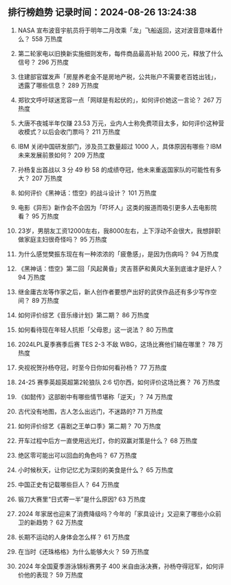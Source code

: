 
## 排行榜趋势 记录时间：2024-08-26 13:24:38
  
  1. NASA 宣布波音宇航员将于明年二月改乘「龙」飞船返回，这对波音意味着什么？ 558 万热度
    
  2. 第二轮家电以旧换新实施细则发布，每件商品最高补贴 2000 元，释放了什么信号？ 296 万热度
    
  3. 住建部官媒发声「房屋养老金不是房地产税，公共账户不需要老百姓出钱」，透露了哪些信息？ 289 万热度
    
  4. 郑钦文呼吁球迷宽容一点「网球是有起伏的」，如何评价她这一言论？ 267 万热度
    
  5. 大唐不夜城半年仅赚 23.53 万元，业内人士称免费项目太多，如何评价这种营收模式？以后会收门票吗？ 211 万热度
    
  6. IBM 关闭中国研发部门，涉及员工数量超过 1000 人，具体原因有哪些？IBM 未来发展前景如何？ 209 万热度
    
  7. 孙杨复出首战以 3 分 49 秒 58 的成绩夺冠，他未来重返国家队的可能性有多大？ 207 万热度
    
  8. 如何评价《黑神话：悟空》的战斗设计？ 101 万热度
    
  9. 电影《异形》新作会不会因为「吓坏人」这类的报道而吸引更多人去电影院看？ 95 万热度
    
  10. 23岁，男朋友工资12000左右，我8000左右，上下浮动不会很大，我想辞职做家庭主妇很奇怪吗？ 95 万热度
    
  11. 为什么感觉樊振东现在有一种浓浓的「疲惫感」，是因为伤病吗？ 94 万热度
    
  12. 《黑神话：悟空》第二回「风起黄昏」灵吉菩萨和黄风大圣到底谁才是好人？ 94 万热度
    
  13. 继金庸古龙等作家之后，新人创作者要想产出好的武侠作品还有多少写作空间？ 89 万热度
    
  14. 如何评价综艺《音乐缘计划》第二期？ 86 万热度
    
  15. 如何看待现在年轻人抗拒「父母恩」这一说法？ 80 万热度
    
  16. 2024LPL夏季赛季后赛 TES 2-3 不敌 WBG，这场比赛他们输在哪里？ 78 万热度
    
  17. 央视祝贺孙杨夺冠，时至今日你如何看孙杨？ 77 万热度
    
  18. 24-25 赛季英超英超第2轮狼队 2:6 切尔西，如何评价这场比赛？ 76 万热度
    
  19. 《如懿传》这部剧中有哪些情节堪称「逆天」？ 74 万热度
    
  20. 古代没有地图，古人怎么出远门，不迷路的? 71 万热度
    
  21. 如何评价综艺《喜剧之王单口季》第二期？ 70 万热度
    
  22. 开车过程中后方一直使用远光灯，你的双赢对策是什么？ 68 万热度
    
  23. 绝区零可能出可以回血的角色吗？ 67 万热度
    
  24. 小时候秋天，让你记忆尤为深刻的美食是什么？ 65 万热度
    
  25. 中国正史有记载哪些巨人？ 64 万热度
    
  26. 锻刀大赛里“日式寄一半”是什么原因? 63 万热度
    
  27. 2024 年家居也迎来了消费降级吗？今年的「家具设计」又迎来了哪些小众前卫的新趋势？ 62 万热度
    
  28. 长期不运动的人身体会怎么样？ 61 万热度
    
  29. 在当时《还珠格格》为什么能够大火？ 59 万热度
    
  30. 2024 年全国夏季游泳锦标赛男子 400 米自由泳决赛，孙杨夺得冠军，如何评价他的表现？ 59 万热度
    